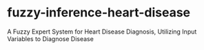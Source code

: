 # fuzzy-inference-heart-disease
A Fuzzy Expert System for Heart Disease Diagnosis, Utilizing Input Variables to Diagnose Disease
